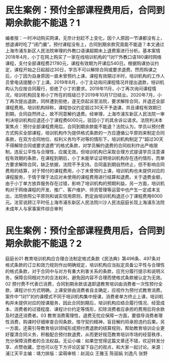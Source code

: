 # 民生案例：预付全部课程费用后，合同到期余款能不能退？1

编者按：一时冲动购买网课，无奈计划赶不上变化，因个人原因一节课都没有上，想退课时吃了“闭门羹”。预付课程没有上，合同到期余款究竟能不能退？本文通过上海市浦东新区人民法院审理的外教口语课超期未上退费案进行分析。基本案情2018年4月，小丁在网上购买了一家在线培训机构的“1对1”外教口语180课时网络课程，支付全部课程费21780元，课程有效期为开课后540日。根据购课协议约定，课程开始之日起超过30日，学员不可以解除合同或要求退费。然而购课之后，小丁因为自身原因一直未曾预约上课，课程有效期过半时，培训机构的工作人员曾电话提醒小丁上课。2019年8月，小丁主动询问课程情况并提出退款，培训机构认为应按合同履行，拒绝了小丁的要求。2019年11月，小丁再次询问课程情况，培训机构回复称小丁所在的班级已于2019年10月17日结业。2020年7月，小丁再次提出退款，同样遭到拒绝，遂无奈起诉至法院，要求解除合同，并退还全部课程费用。培训机构辩称，课程协议约定超过30天不予退课，并且课程有效期已到期，合同自然终止，故不同意解约退费。经审理，上海市浦东新区人民法院一审判决培训机构应退还小丁课程费6000元，驳回小丁的其余诉讼请求。法院判决本案焦点：预付全部课程费用后，合同到期余款能不能退？法院认为，学员以预付费方式购买全部课程，培训机构作为提供格式条款的一方应遵循公平原则来制定合同条款，在双方合同地位、权利义务均不对等的情形下，培训机构制定了“超过30天不得解除合同或要求退费”的格式条款，对学员解约退费的合同权利作出严格限制，违反公平性与合理性，应属无效。但培训机构已采取合理方式提请学员注意课程有效期的条款，在课程到期后，小丁未能举证证明培训机构存在违约情形，而单方要求解除合同，缺乏依据，法院不予支持。合同虽到期自然终止，但不影响合同费用的结算，对于预付的课程费用，小丁未曾预约上课，培训机构也未提供对应的课程服务，于情于理于法应对未使用的课程费用进行结算和退费。关于退费金额，由于小丁单方放弃服务存在过错，影响了培训机构的预期利益，另一方面，培训机构对于网络课程的开发、推广、客户维护、师资管理等运营中也产生一定成本支出，法院依照公平原则和诚实信用原则，酌定由培训机构退还小丁课程费用6000元。法官说顾江平时任上海市浦东新区人民法院川沙人民法庭庭长现上海浦东法院未成年人与家事案件综合审判

# 民生案例：预付全部课程费用后，合同到期余款能不能退？2

庭庭长01 教育培训机构应合理合法制定格式条款《民法典》第496条、497条对格式条款的订立和效力规则作出明确规定，培训机构应当拟定具备公平性与合理性的格式条款，对于合同中与对方有重大利害关系的条款，应充分履行提示和说明义务，保障合同相对方的合法权利，避免因内容不合理而使格式条款被认定为无效。02 预付费不代表已消费，合同到期余款该退即退教育培训由消费者一次性预付全款，课程计价方式明确，上课安排由消费者自主确定，应视作为预付式教育消费。案件中“1对1”的约课模式不同于培训机构集中授课，消费者单方终止上课，培训机构并未提供对应的授课服务，因此合同到期后，培训机构应结合履行情况、经营成本、消费者的过错程度、课程计价约定等情形，扣除消费者应承担的费用后将余款及时退还消费者。03 教育消费需理性，退费无忧应保障一方面，要倡导消费者理性消费，购课时仔细审查合同条款，恪守契约精神，盲目解约将承担违约后果。另一方面，还需引导教育培训领域形成预付费退款的结算规则，帮助教育培训企业更好厘清合同义务，积极配合预付款退费，从而更好规范教育培训市场的经营秩序，充分保障消费者的合法权益。无讼小编：如果您觉得这篇文章还不错，欢迎转发分享、点赞收藏，您也可以在下方评论区留下自己的观点，和大家一起讨论。来源：浦江天平主编：靖力排版：梁萌审核：赵润众 王雅玉 陈丽娟 刘逸凡 张野

